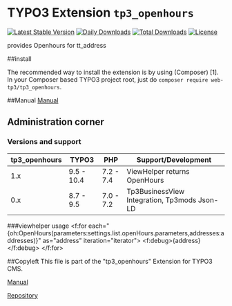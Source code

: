# TYPO3 Extension ``tp3_openhours``
[![Latest Stable Version](https://poser.pugx.org/web-tp3/tp3_openhours/v/stable)](https://packagist.org/packages/web-tp3/tp3_openhours)
[![Daily Downloads](https://poser.pugx.org/web-tp3/tp3_openhours/d/daily)](https://packagist.org/packages/web-tp3/tp3_openhours)
[![Total Downloads](https://poser.pugx.org/web-tp3/tp3_openhours/downloads)](https://packagist.org/packages/web-tp3/tp3_openhours)
[![License](https://poser.pugx.org/web-tp3/tp3_openhours/license)](https://packagist.org/packages/web-tp3/tp3_openhours)


provides Openhours for tt_address

##install
 
The recommended way to install the extension is by using (Composer)
[1]. In your Composer based TYPO3 project root, just do `composer require web-tp3/tp3_openhours`. 

##Manual
[Manual](https://web.tp3.de/manual/tp3_openhours.html)


## Administration corner

### Versions and support

| tp3_openhours | TYPO3      | PHP       | Support/Development                          |
| ------------- | ---------- | ----------|----------------------------------------------|
| 1.x           | 9.5 - 10.4 | 7.2 - 7.4 | ViewHelper returns OpenHours                         |
| 0.x           | 8.7 - 9.5  | 7.0 - 7.2 | Tp3BusinessView Integration, Tp3mods Json-LD |

###viewhelper usage
	<f:for each="{oh:OpenHours(parameters:settings.list.openHours.parameters,addresses:addresses)}" as="address" iteration="iterator">
		<f:debug>{address}</f:debug>
</f:for>

##Copyleft
This file is part of the "tp3_openhours" Extension for TYPO3 CMS.


[Manual](https://web.tp3.de/manual/tp3_openhours.html)

[Repository](https://bitbucket.org/web-tp3/tp3_openhours)
